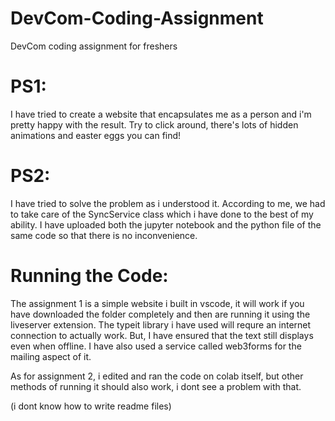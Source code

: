 # DevCom-Coding-Assignment
DevCom coding assignment for freshers
# PS1:
I have tried to create a website that encapsulates me as a person and i'm pretty happy with the result. Try to click around, there's lots of hidden animations and easter eggs you can find!
# PS2:
I have tried to solve the problem as i understood it. According to me, we had to take care of the SyncService class which i have done to the best of my ability. I have uploaded both the jupyter notebook and the python file of the same code so that there is no inconvenience. 

# Running the Code:
The assignment 1 is a simple website i built in vscode, it will work if you have downloaded the folder completely and then are running it using the liveserver extension. The typeit library i have used will requre an internet connection to actually work. But, I have ensured that the text still displays even when offline. I have also used a service called web3forms for the mailing aspect of it.

As for assignment 2, i edited and ran the code on colab itself, but other methods of running it should also work, i dont see a problem with that.

(i dont know how to write readme files)
